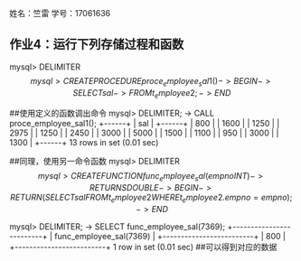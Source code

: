 姓名：竺雷  学号：17061636

## 作业4：运行下列存储过程和函数
mysql> DELIMITER $$
mysql> CREATE PROCEDURE proce_employee_sal1 ()
    -> BEGIN
    -> SELECT sal
    -> FROM t_employee2;
    -> END$$

##使用定义的函数调出命令
mysql> DELIMITER;
    -> CALL proce_employee_sal1();
+------+
| sal  |
+------+
|  800 |
| 1600 |
| 1250 |
| 2975 |
| 1250 |
| 2450 |
| 3000 |
| 5000 |
| 1500 |
| 1100 |
|  950 |
| 3000 |
| 1300 |
+------+
13 rows in set (0.01 sec)

##同理，使用另一命令函数
mysql> DELIMITER $$
mysql> CREATE FUNCTION func_employee_sal (empno INT)
    -> RETURNS DOUBLE
    -> BEGIN
    -> RETURN (SELECT sal FROM t_employee2 WHERE t_employee2.empno = empno);
    -> END$$

mysql> DELIMITER;
    -> SELECT func_employee_sal(7369);
+-------------------------+
| func_employee_sal(7369) |
+-------------------------+
|                     800 |
+-------------------------+
1 row in set (0.01 sec)
##可以得到对应的数据
